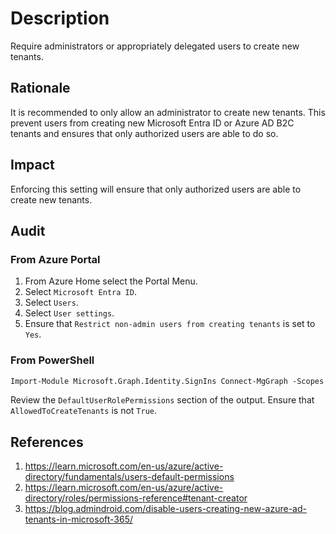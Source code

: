 # Description

Require administrators or appropriately delegated users to create new tenants.

## Rationale

It is recommended to only allow an administrator to create new tenants. This prevent users from creating new Microsoft Entra ID or Azure AD B2C tenants and ensures that only authorized users are able to do so.

## Impact

Enforcing this setting will ensure that only authorized users are able to create new tenants.

## Audit

### From Azure Portal

1. From Azure Home select the Portal Menu.
2. Select `Microsoft Entra ID`.
3. Select `Users`.
4. Select `User settings`.
5. Ensure that `Restrict non-admin users from creating tenants` is set to `Yes`.

### From PowerShell

```ps
Import-Module Microsoft.Graph.Identity.SignIns Connect-MgGraph -Scopes 'Policy.ReadWrite.Authorization' Get-MgPolicyAuthorizationPolicy | Select-Object -ExpandProperty DefaultUserRolePermissions | Format-List
```

Review the `DefaultUserRolePermissions` section of the output. Ensure that `AllowedToCreateTenants` is not `True`.

## References

1. <https://learn.microsoft.com/en-us/azure/active-directory/fundamentals/users-default-permissions>
2. <https://learn.microsoft.com/en-us/azure/active-directory/roles/permissions-reference#tenant-creator>
3. <https://blog.admindroid.com/disable-users-creating-new-azure-ad-tenants-in-microsoft-365/>
